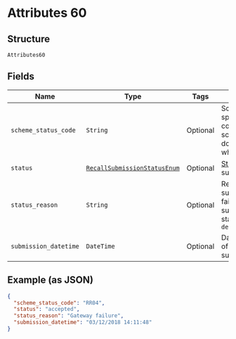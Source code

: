 
# Attributes 60

## Structure

`Attributes60`

## Fields

| Name | Type | Tags | Description |
|  --- | --- | --- | --- |
| `scheme_status_code` | `String` | Optional | Scheme-specific status code. Refer to scheme documentation where available. |
| `status` | [`RecallSubmissionStatusEnum`](../../doc/models/recall-submission-status-enum.md) | Optional | [Status](http://draft-api-docs.form3.tech/api.html#enumerations-payment-status-codes-payment-submission-status) of the submission |
| `status_reason` | `String` | Optional | Reason for submission failure if submission status is `delivery_failed` |
| `submission_datetime` | `DateTime` | Optional | Date and time of the submission |

## Example (as JSON)

```json
{
  "scheme_status_code": "RR04",
  "status": "accepted",
  "status_reason": "Gateway failure",
  "submission_datetime": "03/12/2018 14:11:48"
}
```

